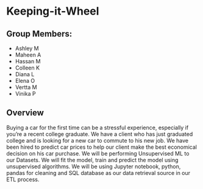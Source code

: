 # Keeping-it-Wheel

## Group Members:
* Ashley M
* Maheen A
* Hassan M
* Colleen K
* Diana L
* Elena O
* Vertta M
* Vinika P

## Overview
Buying a car for the first time can be a stressful experience, especially if you’re a recent college graduate. We have a client who has just graduated college and is looking for a new car to commute to his new job. We have been hired to predict car prices to help our client make the best economical decision on his car purchase. We will be performing Unsupervised ML to our Datasets. We will fit the model, train and predict the model using unsupervised algorithms. We will be using Jupyter notebook, python, pandas for cleaning and SQL database as our data retrieval source in our ETL process. 



